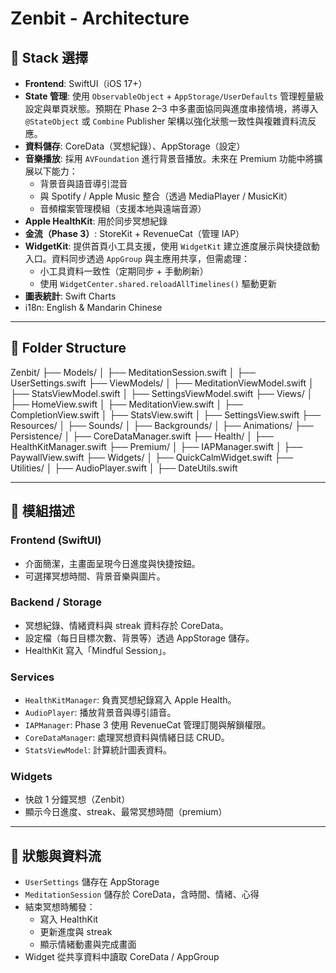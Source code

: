 # Zenbit - Architecture

## 🧱 Stack 選擇

- **Frontend**: SwiftUI（iOS 17+）
- **State 管理**: 使用 `ObservableObject` + `AppStorage/UserDefaults` 管理輕量級設定與單頁狀態。預期在 Phase 2–3 中多畫面協同與進度串接情境，將導入 `@StateObject` 或 `Combine` Publisher 架構以強化狀態一致性與複雜資料流反應。
- **資料儲存**: CoreData（冥想紀錄）、AppStorage（設定）
- **音樂播放**: 採用 `AVFoundation` 進行背景音播放。未來在 Premium 功能中將擴展以下能力：
    -  背景音與語音導引混音
    - 與 Spotify / Apple Music 整合（透過 MediaPlayer / MusicKit）
    - 音頻檔案管理模組（支援本地與遠端音源）
- **Apple HealthKit**: 用於同步冥想紀錄
- **金流（Phase 3）**: StoreKit + RevenueCat（管理 IAP）
- **WidgetKit**: 提供首頁小工具支援，使用 `WidgetKit` 建立進度展示與快捷啟動入口。資料同步透過 `AppGroup` 與主應用共享，但需處理：
    - 小工具資料一致性（定期同步 + 手動刷新）
    - 使用 `WidgetCenter.shared.reloadAllTimelines()` 驅動更新
- **圖表統計**: Swift Charts
- i18n: English & Mandarin Chinese

---

## 📁 Folder Structure

Zenbit/
├── Models/
│ ├── MeditationSession.swift
│ ├── UserSettings.swift
├── ViewModels/
│ ├── MeditationViewModel.swift
│ ├── StatsViewModel.swift
│ ├── SettingsViewModel.swift
├── Views/
│ ├── HomeView.swift
│ ├── MeditationView.swift
│ ├── CompletionView.swift
│ ├── StatsView.swift
│ ├── SettingsView.swift
├── Resources/
│ ├── Sounds/
│ ├── Backgrounds/
│ ├── Animations/
├── Persistence/
│ ├── CoreDataManager.swift
├── Health/
│ ├── HealthKitManager.swift
├── Premium/
│ ├── IAPManager.swift
│ ├── PaywallView.swift
├── Widgets/
│ ├── QuickCalmWidget.swift
├── Utilities/
│ ├── AudioPlayer.swift
│ ├── DateUtils.swift

---

## 📌 模組描述

### Frontend (SwiftUI)
- 介面簡潔，主畫面呈現今日進度與快捷按鈕。
- 可選擇冥想時間、背景音樂與圖片。

### Backend / Storage
- 冥想紀錄、情緒資料與 streak 資料存於 CoreData。
- 設定檔（每日目標次數、背景等）透過 AppStorage 儲存。
- HealthKit 寫入「Mindful Session」。

### Services
- `HealthKitManager`: 負責冥想紀錄寫入 Apple Health。
- `AudioPlayer`: 播放背景音與導引語音。
- `IAPManager`: Phase 3 使用 RevenueCat 管理訂閱與解鎖權限。
- `CoreDataManager`: 處理冥想資料與情緒日誌 CRUD。
- `StatsViewModel`: 計算統計圖表資料。

### Widgets
- 快啟 1 分鐘冥想（Zenbit）
- 顯示今日進度、streak、最常冥想時間（premium）

---

## 🔄 狀態與資料流

- `UserSettings` 儲存在 AppStorage
- `MeditationSession` 儲存於 CoreData，含時間、情緒、心得
- 結束冥想時觸發：
  - 寫入 HealthKit
  - 更新進度與 streak
  - 顯示情緒動畫與完成畫面
- Widget 從共享資料中讀取 CoreData / AppGroup